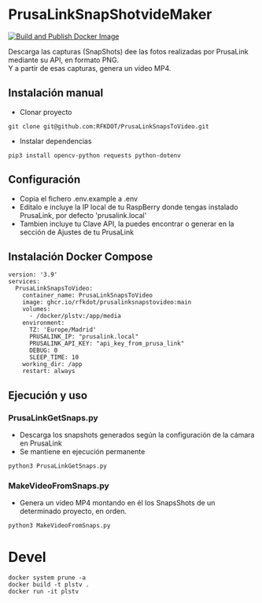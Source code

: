 # PrusaLinkSnapShotvideMaker

[![Build and Publish Docker Image](https://github.com/RFKDOT/PrusaLinkSnapsToVideo/actions/workflows/docker-publish.yml/badge.svg)](https://github.com/RFKDOT/PrusaLinkSnapsToVideo/actions/workflows/docker-publish.yml)

Descarga las capturas (SnapShots) dee las fotos realizadas por PrusaLink mediante su API, en formato PNG.  
Y a partir de esas capturas, genera un video MP4.

## Instalación manual

- Clonar proyecto

```
git clone git@github.com:RFKDOT/PrusaLinkSnapsToVideo.git
```

- Instalar dependencias

```
pip3 install opencv-python requests python-dotenv
```

## Configuración

- Copia el fichero .env.example a .env
- Editalo e incluye la IP local de tu RaspBerry donde tengas instalado PrusaLink, por defecto 'prusalink.local'
- Tambien incluye tu Clave API, la puedes encontrar o generar en la sección de Ajustes de tu PrusaLink

## Instalación Docker Compose

```
version: '3.9'
services:
  PrusaLinkSnapsToVideo:
    container_name: PrusaLinkSnapsToVideo
    image: ghcr.io/rfkdot/prusalinksnapstovideo:main
    volumes:
      - /docker/plstv:/app/media
    environment:
      TZ: 'Europe/Madrid'
      PRUSALINK_IP: "prusalink.local"
      PRUSALINK_API_KEY: "api_key_from_prusa_link"
      DEBUG: 0
      SLEEP_TIME: 10
    working_dir: /app
    restart: always
```

## Ejecución y uso

### PrusaLinkGetSnaps.py

- Descarga los snapshots generados según la configuración de la cámara en PrusaLink
- Se mantiene en ejecución permanente

```
python3 PrusaLinkGetSnaps.py
```

### MakeVideoFromSnaps.py

- Genera un video MP4 montando en él los SnapsShots de un determinado proyecto, en orden.

```
python3 MakeVideoFromSnaps.py
```

# Devel

```
docker system prune -a
docker build -t plstv .
docker run -it plstv
```
